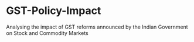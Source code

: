 # GST-Policy-Impact
Analysing the impact of GST reforms announced by the Indian Government on Stock and Commodity Markets
